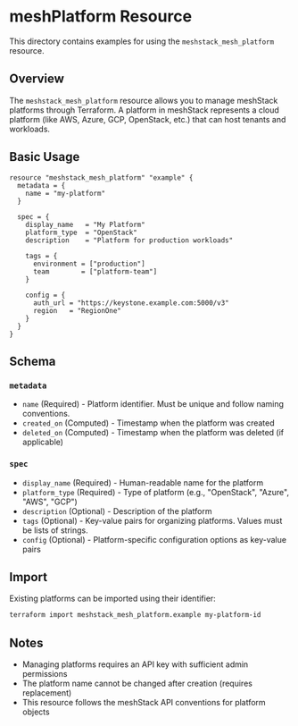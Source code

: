 # meshPlatform Resource

This directory contains examples for using the `meshstack_mesh_platform` resource.

## Overview

The `meshstack_mesh_platform` resource allows you to manage meshStack platforms through Terraform. A platform in meshStack represents a cloud platform (like AWS, Azure, GCP, OpenStack, etc.) that can host tenants and workloads.

## Basic Usage

```hcl
resource "meshstack_mesh_platform" "example" {
  metadata = {
    name = "my-platform"
  }

  spec = {
    display_name   = "My Platform"
    platform_type  = "OpenStack"
    description    = "Platform for production workloads"
    
    tags = {
      environment = ["production"]
      team        = ["platform-team"]
    }
    
    config = {
      auth_url = "https://keystone.example.com:5000/v3"
      region   = "RegionOne"
    }
  }
}
```

## Schema

### `metadata`
- `name` (Required) - Platform identifier. Must be unique and follow naming conventions.
- `created_on` (Computed) - Timestamp when the platform was created
- `deleted_on` (Computed) - Timestamp when the platform was deleted (if applicable)

### `spec`  
- `display_name` (Required) - Human-readable name for the platform
- `platform_type` (Required) - Type of platform (e.g., "OpenStack", "Azure", "AWS", "GCP")
- `description` (Optional) - Description of the platform
- `tags` (Optional) - Key-value pairs for organizing platforms. Values must be lists of strings.
- `config` (Optional) - Platform-specific configuration options as key-value pairs

## Import

Existing platforms can be imported using their identifier:

```bash
terraform import meshstack_mesh_platform.example my-platform-id
```

## Notes

- Managing platforms requires an API key with sufficient admin permissions
- The platform name cannot be changed after creation (requires replacement)
- This resource follows the meshStack API conventions for platform objects
